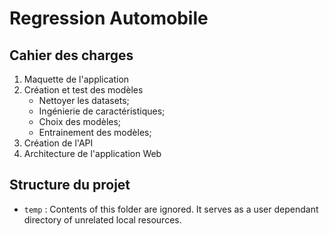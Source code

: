 # Regression Automobile

## Cahier des charges
1. Maquette de l'application
1. Création et test des modèles
    - Nettoyer les datasets;
    - Ingénierie de caractéristiques;
    - Choix des modèles;
    - Entrainement des modèles;
1. Création de l'API
1. Architecture de l'application Web

## Structure du projet

- `temp` : Contents of this folder are ignored. It serves as a user dependant directory of unrelated local resources.